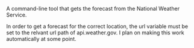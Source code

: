 A command-line tool that gets the forecast from the National Weather Service.

In order to get a forecast for the correct location, the url variable must be set to the relvant url path of api.weather.gov. I plan on making this work automatically at some point.
